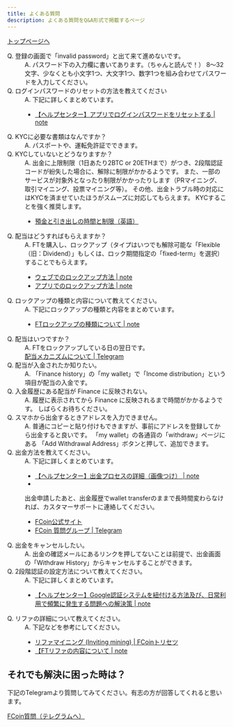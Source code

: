 ```yaml
---
title: よくある質問
description: よくある質問をQ&A形式で掲載するページ
---
```


[トップページへ](./)


<dl>
    <dt>
        Q. 登録の画面で「invalid password」と出て来て進めないです。
    </dt>
    <dd>
        A. パスワード下の入力欄に書いてあります。（ちゃんと読んで！）
        8～32文字、少なくとも小文字1つ、大文字1つ、数字1つを組み合わせてパスワードを入力してください。
    </dd>
    <dt>
        Q. ログインパスワードのリセットの方法を教えてください
    </dt>
    <dd>
        A. 下記に詳しくまとめています。
        <ul>
            <li>
                <a href="https://note.mu/fcoinfanjapanese/n/ne4b389781009" target="_brank">
                    【ヘルプセンター】アプリでログインパスワードをリセットする | note
                </a>
            </li>
        </ul>
    </dd>
    <dt>
        Q. KYCに必要な書類はなんですか？
    </dt>
    <dd>
        A. パスポートや、運転免許証でできます。
    </dd>
    <dt>
        Q. KYCしていないとどうなりますか？
    </dt>
    <dd>
        A. 出金に上限制限（1日あたり2BTC or 20ETHまで）がつき、2段階認証コードが紛失した場合に、解除に制限がかかるようです。
        また、一部のサービスが対象外となったり制限がかかったりします（PRマイニング、取引マイニング、投票マイニング等）。
        その他、出金トラブル時の対応にはKYCを済ませていたほうがスムーズに対応してもらえます。
        KYCすることを強く推奨します。
        <ul>
            <li>
                <a href="https://support.fcoin.com/hc/en-us/articles/360003738993-Deposit-and-Withdrawal-Time-and-Limits" target="_brank">
                    預金と引き出しの時間と制限（英語）
                </a>
            </li>
        </ul>
    </dd>
    <dt>
        Q. 配当はどうすればもらえますか？
    </dt>
    <dd>
        A.  FTを購入し、ロックアップ（タイプはいつでも解除可能な「Flexible（旧：Dividend）」もしくは、ロック期間指定の「fixed-term」を選択）することでもらえます。
        <ul>
            <li>
                <a href="https://www.ftfan.org/forum.php?mod=viewthread&tid=2050&extra=page%3D1%26filter%3Dtypeid%26typeid%3D59&_dsign=ddcb41d2" target="_brank">
                    ウェブでのロックアップ方法 | note
                </a>
            </li>
            <li>
                <a href="https://www.ftfan.org/forum.php?mod=viewthread&tid=2046&extra=page%3D1%26filter%3Dtypeid%26typeid%3D59&_dsign=28f60eac" target="_brank">
                    アプリでのロックアップ方法 | note
                </a>
            </li>
        </ul>
    </dd>
    <dt>
        Q. ロックアップの種類と内容について教えてください。
    </dt>
    <dd>
        A. 下記にロックアップの種類と内容をまとめています。
        <ul>
            <li>
                <a href="https://note.mu/hrt0529/n/nd5947d42465a" target="_brank">
                    FTロックアップの種類について | note
                </a>
            </li>
        </ul>
    </dd>
    <dt>
        Q. 配当はいつですか？ 
    </dt>
    <dd>
        A. FTをロックアップしている日の翌日です。<br>
        <a href="https://t.me/fcoinfanjapanese/519" target="_brank">
            配当メカニズムについて | Telegram
        </a>
    </dd>
    <dt>
        Q. 配当が入金されたか知りたい。
    </dt>
    <dd>
        A. 「Finance history」の「my wallet」で「Income distribution」という項目が配当の入金です。
    </dd>
    <dt>
        Q. 入金履歴にある配当が Finance に反映されない。
    </dt>
    <dd>
        A. 履歴に表示されてから Finance に反映されるまで時間がかかるようです。
        しばらくお待ちください。
    </dd>
    <dt>
        Q. スマホから出金するときアドレスを入力できません。
    </dt>
    <dd>
        A. 普通にコピーと貼り付けもできますが、事前にアドレスを登録してから出金すると良いです。
        「my wallet」の各通貨の「withdraw」ページにある 「Add Withdrawal Address」ボタンと押して、追加できます。
    </dd>
    <dt>
        Q. 出金方法を教えてください。
    </dt>
    <dd>
        A. 下記に詳しくまとめています。
        <ul>
            <li>
                <a href="https://note.mu/fcoinfanjapanese/n/n7a13a23bbd38" target="_brank">
                    【ヘルプセンター】出金プロセスの詳細（画像つけ） | note
                </a>
            </li>
            <li>
            </li>
        </ul>
        出金申請したあと、出金履歴でwallet transferのままで長時間変わらなければ、カスタマーサポートに連絡してください。
        <ul>
            <li>
                <a href="https://www.fcoin.com" target="_brank">
                    FCoin公式サイト
                </a>
            </li>
            <li>
                <a href="https://t.me/joinchat/H6Li9VMbf4A0XPt6DeJgVA" target="_brank">
                    FCoin 質問グループ | Telegram
                </a>
            </li>
        </ul>
    </dd>
    <dt>
        Q. 出金をキャンセルしたい。
    </dt>
    <dd>
        A. 出金の確認メールにあるリンクを押してないことは前提で、出金画面の「Withdraw History」からキャンセルすることができます。
    </dd>
    <dt>
        Q. 2段階認証の設定方法について教えてください。
    </dt>
    <dd>
        A. 下記に詳しくまとめています。
        <ul>
            <li>
                <a href="https://note.mu/fcoinfanjapanese/n/n4708e5c035a2" target="_brank">
                    【ヘルプセンター】Google認証システムを紐付ける方法及び、日常利用で頻繁に発生する問題への解決策 | note
                </a>
            </li>
        </ul>
    </dd>
    <dt>
        Q. リファの詳細について教えてください。
    </dt>
    <dd>
        A. 下記などを参考にしてください。
        <ul>
            <li>
                <a href="https://www.fcoin-manual.com/about-mining.html#%E3%83%AA%E3%83%95%E3%82%A1%E3%83%9E%E3%82%A4%E3%83%8B%E3%83%B3%E3%82%B0-inviting-mining" target="_brank">
                    リファマイニング (Inviting mining) | FCoinトリセツ
                </a>
            </li>
            <li>
            <a href="https://note.mu/hrt0529/n/n77d2652aa1e9" target="_brank">
                【FTリファの内容について | note
            </a>
            </li>
        </ul>
    </dd>
</dl>

## それでも解決に困った時は？

下記のTelegramより質問してみてください。有志の方が回答してくれると思います。 

<a href="https://t.me/joinchat/H6Li9VMbf4A0XPt6DeJgVA" target="_brank">
    FCoin質問（テレグラムへ）
</a>


